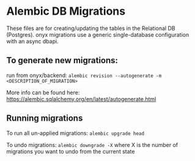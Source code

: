 <!-- onyx_METADATA={"link": "https://github.com/onyx-ai/onyx/blob/main/backend/alembic/README.md"} -->

# Alembic DB Migrations
These files are for creating/updating the tables in the Relational DB (Postgres).
onyx migrations use a generic single-database configuration with an async dbapi.

## To generate new migrations: 
run from onyx/backend:
`alembic revision --autogenerate -m <DESCRIPTION_OF_MIGRATION>`

More info can be found here: https://alembic.sqlalchemy.org/en/latest/autogenerate.html

## Running migrations
To run all un-applied migrations:
`alembic upgrade head`

To undo migrations:
`alembic downgrade -X` 
where X is the number of migrations you want to undo from the current state
